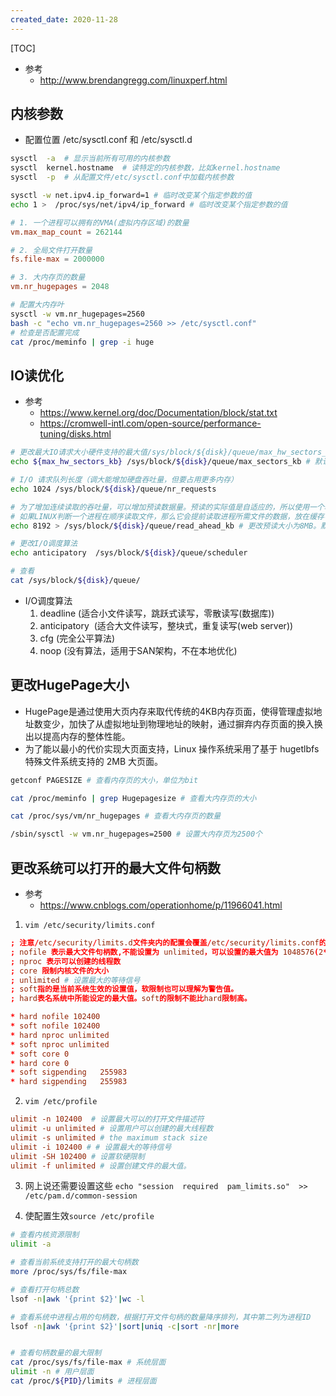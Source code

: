 ```yaml
---
created_date: 2020-11-28
---
```


[TOC]

- 参考
  - http://www.brendangregg.com/linuxperf.html

## 内核参数

- 配置位置 /etc/sysctl.conf 和 /etc/sysctl.d

```bash
sysctl  -a  # 显示当前所有可用的内核参数
sysctl  kernel.hostname  # 读特定的内核参数，比如kernel.hostname
sysctl  -p  # 从配置文件/etc/sysctl.conf中加载内核参数

sysctl -w net.ipv4.ip_forward=1 # 临时改变某个指定参数的值
echo 1 >  /proc/sys/net/ipv4/ip_forward # 临时改变某个指定参数的值
```

```conf
# 1. 一个进程可以拥有的VMA(虚拟内存区域)的数量
vm.max_map_count = 262144

# 2. 全局文件打开数量
fs.file-max = 2000000

# 3. 大内存页的数量
vm.nr_hugepages = 2048
```

```bash
# 配置大内存叶
sysctl -w vm.nr_hugepages=2560
bash -c "echo vm.nr_hugepages=2560 >> /etc/sysctl.conf"
# 检查是否配置完成
cat /proc/meminfo | grep -i huge
```

## IO读优化

- 参考
  - https://www.kernel.org/doc/Documentation/block/stat.txt
  - https://cromwell-intl.com/open-source/performance-tuning/disks.html

```bash
# 更改最大IO请求大小硬件支持的最大值/sys/block/${disk}/queue/max_hw_sectors_kb
echo ${max_hw_sectors_kb} /sys/block/${disk}/queue/max_sectors_kb # 默认为 128 KB

# I/O 请求队列长度（调大能增加硬盘吞吐量，但要占用更多内存）
echo 1024 /sys/block/${disk}/queue/nr_requests

# 为了增加连续读取的吞吐量，可以增加预读数据量。预读的实际值是自适应的，所以使用一个较高的值，不会降低小型随机存取的性能。
# 如果LINUX判断一个进程在顺序读取文件，那么它会提前读取进程所需文件的数据，放在缓存中。
echo 8192 > /sys/block/${disk}/queue/read_ahead_kb # 更改预读大小为8MB。默认为 128 KB

# 更改I/O调度算法
echo anticipatory  /sys/block/${disk}/queue/scheduler 

# 查看
cat /sys/block/${disk}/queue/
```

- I/O调度算法
  1. deadline (适合小文件读写，跳跃式读写，零散读写(数据库))
  2. anticipatory  (适合大文件读写，整块式，重复读写(web server))
  3. cfg (完全公平算法)
  4. noop (没有算法，适用于SAN架构，不在本地优化)

## 更改HugePage大小

- HugePage是通过使用大页内存来取代传统的4KB内存页面，使得管理虚拟地址数变少，加快了从虚拟地址到物理地址的映射，通过摒弃内存页面的换入换出以提高内存的整体性能。
- 为了能以最小的代价实现大页面支持，Linux 操作系统采用了基于 hugetlbfs 特殊文件系统支持的 2MB 大页面。

```bash
getconf PAGESIZE # 查看内存页的大小，单位为bit

cat /proc/meminfo | grep Hugepagesize # 查看大内存页的大小

cat /proc/sys/vm/nr_hugepages # 查看大内存页的数量 

/sbin/sysctl -w vm.nr_hugepages=2500 # 设置大内存页为2500个
```

## 更改系统可以打开的最大文件句柄数

- 参考
  - https://www.cnblogs.com/operationhome/p/11966041.html

1. `vim /etc/security/limits.conf`

```conf
; 注意/etc/security/limits.d文件夹内的配置会覆盖/etc/security/limits.conf的配置
; nofile 表示最大文件句柄数,不能设置为 unlimited，可以设置的最大值为 1048576(2**20)
; nproc 表示可以创建的线程数
; core 限制内核文件的大小
; unlimited # 设置最大的等待信号
; soft指的是当前系统生效的设置值，软限制也可以理解为警告值。
; hard表名系统中所能设定的最大值。soft的限制不能比hard限制高。

* hard nofile 102400
* soft nofile 102400
* hard nproc unlimited
* soft nproc unlimited
* soft core 0
* hard core 0
* soft sigpending	255983
* hard sigpending	255983
```

2. `vim /etc/profile`

```conf
ulimit -n 102400  # 设置最大可以的打开文件描述符
ulimit -u unlimited # 设置用户可以创建的最大线程数
ulimit -s unlimited # the maximum stack size
ulimit -i 102400 # # 设置最大的等待信号
ulimit -SH 102400 # 设置软硬限制
ulimit -f unlimited # 设置创建文件的最大值。
```

3. 网上说还需要设置这些 `echo "session  required  pam_limits.so"  >>  /etc/pam.d/common-session`

4. 使配置生效`source /etc/profile`

```bash
# 查看内核资源限制
ulimit -a

# 查看当前系统支持打开的最大句柄数
more /proc/sys/fs/file-max

# 查看打开句柄总数
lsof -n|awk '{print $2}'|wc -l

# 查看系统中进程占用的句柄数，根据打开文件句柄的数量降序排列，其中第二列为进程ID
lsof -n|awk '{print $2}'|sort|uniq -c|sort -nr|more


# 查看句柄数量的最大限制
cat /proc/sys/fs/file-max # 系统层面
ulimit -n # 用户层面
cat /proc/${PID}/limits # 进程层面
```
